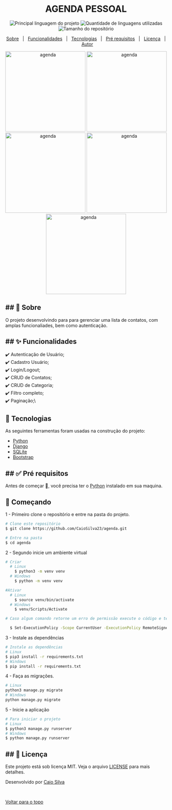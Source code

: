 <div align="center" id="top"> 
  <img src="#" alt="" />

</div>

<div align="center"> 
  <h1 align="center">AGENDA PESSOAL</h1>
</div>

<p align="center">
  <img alt="Principal linguagem do projeto" src="https://img.shields.io/github/languages/top/CaioSilva23/agenda" />
  <img alt="Quantidade de linguagens utilizadas" src="https://img.shields.io/github/languages/count/caiosilva23/agenda" />
  <img alt="Tamanho do repositório" src="https://img.shields.io/github/repo-size/caiosilva23/agenda" />
</p>

<p align="center">
  <a href="#sobre">Sobre</a> &#xa0; | &#xa0; 
  <a href="#funcionalidades">Funcionalidades</a> &#xa0; | &#xa0;
  <a href="#tecnologias">Tecnologias</a> &#xa0; | &#xa0;
  <a href="#requisitos">Pré requisitos</a> &#xa0; | &#xa0;
  <a href="#licença">Licença</a> &#xa0; | &#xa0;
  <a href="https://github.com/caiosilva23" target="_blank">Autor</a>
</p>



<p align="center">
  <img alt="agenda" src="public/login.gif" width=250>
  <img alt="agenda" src="public/cadastro.gif"width=250>
  <img alt="agenda" src="public/home.gif"width=250>
  <img alt="agenda" src="public/form_cadastro.gif"width=250>
  <img alt="agenda" src="public/contato.gif"width=250>
</p>


<h2 id="sobre">
## 🎯 Sobre
</h2>


O projeto desenvolvindo para para gerenciar uma lista de contatos, com amplas funcionaliades, bem como autenticação.

<h2 id="sobre">
## ✨ Funcionalidades
</h2>


✔️ Autenticação de Usuário;\
✔️ Cadastro Usuário;\
✔️ Login/Logout;\
✔️ CRUD de Contatos;\
✔️ CRUD de Categoria;\
✔️ Filtro completo;\
✔️ Paginação;\



## 🚀 Tecnologias

As seguintes ferramentas foram usadas na construção do projeto:

- [Python](https://www.python.org/)
- [Django](https://nodejs.org/en/)
- [SQLite](https://www.sqlite.org/index.html)
- [Bootstrap](https://getbootstrap.com/)



<h2 id="requisitos">
## ✅ Pré requisitos
</h2>


Antes de começar 🏁, você precisa ter o [Python](https://www.python.org/downloads/) instalado em sua maquina.

## 🏁 Começando
1 - Primeiro clone o repositório e entre na pasta do projeto.

```bash
# Clone este repositório
$ git clone https://github.com/CaioSilva23/agenda.git

# Entre na pasta
$ cd agenda
```

2 - Segundo inicie um ambiente virtual

```bash
# Criar
  # Linux
    $ python3 -m venv venv
  # Windows
    $ python -m venv venv

#Ativar
  # Linux
    $ source venv/bin/activate
  # Windows
    $ venv/Scripts/Activate

# Caso algum comando retorne um erro de permissão execute o código e tente novamente:

  $ Set-ExecutionPolicy -Scope CurrentUser -ExecutionPolicy RemoteSigned
```

3 - Instale as dependências

```bash
# Instale as dependências
# Linux
$ pip3 install -r requirements.txt
# Windows
$ pip install -r requirements.txt
```

4 - Faça as migrações.
```bash
# Linux
python3 manage.py migrate
# Windows
python manage.py migrate
```

5 - Inicie a aplicação
```bash
# Para iniciar o projeto
# Linux
$ python3 manage.py runserver
# Windows
$ python manage.py runserver
```



<h2 id="requisitos">
## 📝 Licença
</h2>

Este projeto está sob licença MIT. Veja o arquivo [LICENSE](LICENSE) para mais detalhes.

Desenvolvido por <a href="https://github.com/caiosilva23" target="_blank">Caio Silva</a>

&#xa0;

<a href="#top">Voltar para o topo</a>
